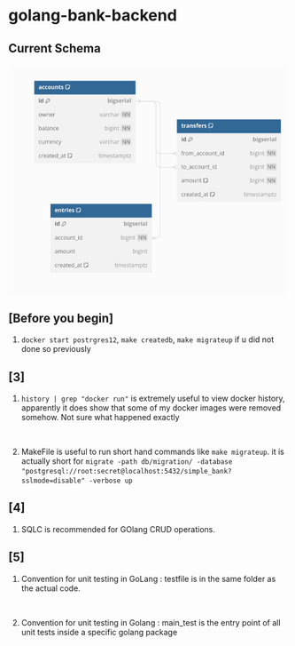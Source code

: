 # golang-bank-backend

## Current Schema
![Alt text](/static/image.png)


## [Before you begin]
1. ```docker start postrgres12```,  ```make createdb```, ```make migrateup``` if u did not done so previously

## [3]
 
1. ```history | grep "docker run"``` is extremely useful to view docker history, apparently it does show that some of my docker images were removed somehow. Not sure what happened exactly
<br>

2. MakeFile is useful to run short hand commands like ```make migrateup```. it is actually short for 
   ```migrate -path db/migration/ -database "postgresql://root:secret@localhost:5432/simple_bank?sslmode=disable" -verbose up```

        
## [4]
1. SQLC is recommended for GOlang CRUD operations.

## [5]
1. Convention for unit testing in GoLang : testfile is in the same folder as the actual code.
<br>

2. Convention for unit testing in Golang : main_test is the entry point of all unit tests inside a specific golang package